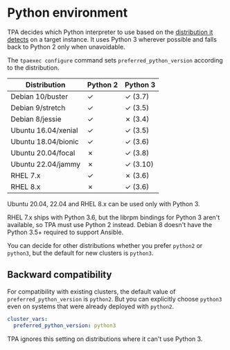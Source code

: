 # Python environment

TPA decides which Python interpreter to use based on the
[distribution it detects](distributions.md) on a target instance. It
uses Python 3 wherever possible and falls back to Python 2 only when
unavoidable.

The `tpaexec configure` command sets `preferred_python_version`
according to the distribution.

Distribution| Python 2| Python 3
----|----|----
Debian 10/buster|✓|✓ (3.7)
Debian 9/stretch|✓|✓ (3.5)
Debian 8/jessie|✓|✗ (3.4)
Ubuntu 16.04/xenial|✓|✓ (3.5)
Ubuntu 18.04/bionic|✓|✓ (3.6)
Ubuntu 20.04/focal|✗|✓ (3.8)
Ubuntu 22.04/jammy|✗|✓ (3.10)
RHEL 7.x|✓|✗ (3.6)
RHEL 8.x|✗|✓ (3.6)

Ubuntu 20.04, 22.04 and RHEL 8.x can be used only with Python 3.

RHEL 7.x ships with Python 3.6, but the librpm bindings for Python 3 aren't
available, so TPA must use Python 2 instead. Debian 8 doesn't
have the Python 3.5+ required to support Ansible.

You can decide for other distributions whether you prefer `python2` or
`python3`, but the default for new clusters is `python3`.

## Backward compatibility

For compatibility with existing clusters, the default value of
`preferred_python_version` is `python2`. But you can explicitly choose
`python3` even on systems that were already deployed with `python2`.

```yaml
cluster_vars:
  preferred_python_version: python3
```

TPA ignores this setting on distributions where it can't use
Python 3.
